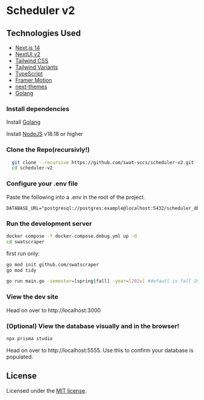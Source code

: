 # Scheduler v2

## Technologies Used

- [Next.js 14](https://nextjs.org/docs/getting-started)
- [NextUI v2](https://nextui.org/)
- [Tailwind CSS](https://tailwindcss.com/)
- [Tailwind Variants](https://tailwind-variants.org)
- [TypeScript](https://www.typescriptlang.org/)
- [Framer Motion](https://www.framer.com/motion/)
- [next-themes](https://github.com/pacocoursey/next-themes)
- [Golang](https://go.dev/)

### Install dependencies

Install [Golang](https://go.dev/dl/)

Install [NodeJS](https://nodejs.org/en) v18.18 or higher

### Clone the Repo(recursivly!)
```bash
  git clone --recursive https://github.com/swat-sccs/scheduler-v2.git
  cd scheduler-v2
```

### Configure your .env file
Paste the following into a .env in the root of the project.
```env
DATABASE_URL="postgresql://postgres:example@localhost:5432/scheduler_db"

```

### Run the development server

```bash
docker compose -f docker-compose.debug.yml up -d
cd swatscraper
```

first run only:

```bash
go mod init github.com/swatscraper
go mod tidy
```

```bash
go run main.go -semester=[spring|fall] -year=[202x] #defautl is fall 2024

```



### View the dev site

Head on over to http://localhost:3000



### (Optional) View the database visually and in the browser!

```bash
npx prisma studio
```
Head on over to http://localhost:5555. Use this to confirm your database is populated. 



## License

Licensed under the [MIT license](https://github.com/swat-sccs/scheduler-v2/blob/main/LICENSE).
